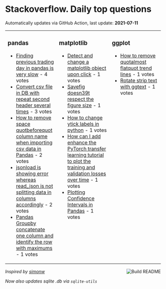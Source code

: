 # Stackoverflow. Daily top questions 

Automatically updates via GitHub Action, last update: **<!-- date starts -->2021-07-11<!-- date ends -->**


<table><tr><td valign="top" width="33%">

### pandas
<!-- pandas starts -->
* [Finding previous trading day in pandas is very slow](https://stackoverflow.com/questions/68337351/finding-previous-trading-day-in-pandas-is-very-slow) - 4 votes
* [Convert csv file in DB with repeat second header several times](https://stackoverflow.com/questions/68334534/convert-csv-file-in-db-with-repeat-second-header-several-times) - 3 votes
* [How to remove space quotbeforequot column name when importing csv data in Pandas](https://stackoverflow.com/questions/68339861/how-to-remove-space-before-column-name-when-importing-csv-data-in-pandas) - 2 votes
* [jsonload is showing error whereas read_json is not splitting data in columns accordingly](https://stackoverflow.com/questions/68336247/json-load-is-showing-error-whereas-read-json-is-not-splitting-data-in-columns-ac) - 2 votes
* [Pandas Groupby concatenate one column and identify the row with maximums](https://stackoverflow.com/questions/68333073/pandas-groupby-concatenate-one-column-and-identify-the-row-with-maximums) - 1 votes
<!-- pandas ends -->
</td><td valign="top" width="34%">


### matplotlib
<!-- matplotlib starts -->
* [Detect and change a matplotlib object upon click](https://stackoverflow.com/questions/68337800/detect-and-change-a-matplotlib-object-upon-click) - 1 votes
* [Savefig doesn39t respect the figure size](https://stackoverflow.com/questions/68337025/savefig-doesnt-respect-the-figure-size) - 1 votes
* [How to change ytick labels in python](https://stackoverflow.com/questions/68335836/how-to-change-ytick-labels-in-python) - 1 votes
* [How can I add enhance the PyTorch transfer learning tutorial to plot the training and validation losses over time](https://stackoverflow.com/questions/68333459/how-can-i-add-enhance-the-pytorch-transfer-learning-tutorial-to-plot-the-trainin) - 1 votes
* [Plotting Confidence Intervals in Pandas](https://stackoverflow.com/questions/68332715/plotting-confidence-intervals-in-pandas) - 1 votes
<!-- matplotlib ends -->
</td><td valign="top" width="34%">


### ggplot
<!-- ggplot2 starts -->
* [How to remove quotalmost flatquot trend lines](https://stackoverflow.com/questions/68337835/how-to-remove-almost-flat-trend-lines) - 1 votes
* [Rotate strip text with ggtext](https://stackoverflow.com/questions/68336237/rotate-strip-text-with-ggtext) - 1 votes
<!-- ggplot2 ends -->
</td></tr></table>

<a href="https://github.com/hp0404/hp0404/actions"><img src="https://github.com/hp0404/hp0404/workflows/Build%20README/badge.svg" align="right" alt="Build README"></a> <p>*Inspired by  [simonw](https://github.com/simonw/simonw)*</p> <p> *Now also updates sqlite .db via `sqlite-utils`* </p>
